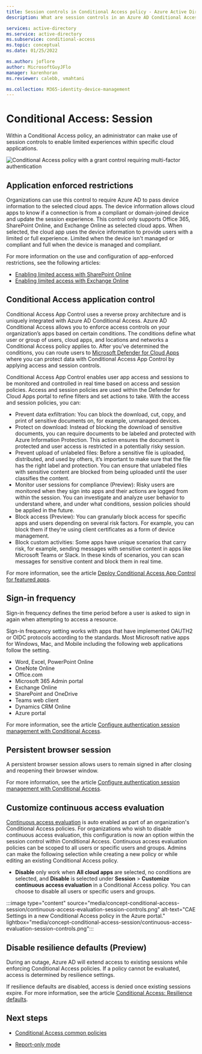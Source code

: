 ```yaml
---
title: Session controls in Conditional Access policy - Azure Active Directory
description: What are session controls in an Azure AD Conditional Access policy

services: active-directory
ms.service: active-directory
ms.subservice: conditional-access
ms.topic: conceptual
ms.date: 01/25/2022

ms.author: joflore
author: MicrosoftGuyJFlo
manager: karenhoran
ms.reviewer: calebb, vmahtani

ms.collection: M365-identity-device-management
---
```

# Conditional Access: Session

Within a Conditional Access policy, an administrator can make use of session controls to enable limited experiences within specific cloud applications.

![Conditional Access policy with a grant control requiring multi-factor authentication](./media/concept-conditional-access-session/conditional-access-session.png)

## Application enforced restrictions

Organizations can use this control to require Azure AD to pass device information to the selected cloud apps. The device information allows cloud apps to know if a connection is from a compliant or domain-joined device and update the session experience. This control only supports Office 365, SharePoint Online, and Exchange Online as selected cloud apps. When selected, the cloud app uses the device information to provide users with a limited or full experience. Limited when the device isn't managed or compliant and full when the device is managed and compliant.

For more information on the use and configuration of app-enforced restrictions, see the following articles:

- [Enabling limited access with SharePoint Online](/sharepoint/control-access-from-unmanaged-devices)
- [Enabling limited access with Exchange Online](https://aka.ms/owalimitedaccess)

## Conditional Access application control

Conditional Access App Control uses a reverse proxy architecture and is uniquely integrated with Azure AD Conditional Access. Azure AD Conditional Access allows you to enforce access controls on your organization’s apps based on certain conditions. The conditions define what user or group of users, cloud apps, and locations and networks a Conditional Access policy applies to. After you’ve determined the conditions, you can route users to [Microsoft Defender for Cloud Apps](/cloud-app-security/what-is-cloud-app-security) where you can protect data with Conditional Access App Control by applying access and session controls.

Conditional Access App Control enables user app access and sessions to be monitored and controlled in real time based on access and session policies. Access and session policies are used within the Defender for Cloud Apps portal to refine filters and set actions to take. With the access and session policies, you can:

- Prevent data exfiltration: You can block the download, cut, copy, and print of sensitive documents on, for example, unmanaged devices.
- Protect on download: Instead of blocking the download of sensitive documents, you can require documents to be labeled and protected with Azure Information Protection. This action ensures the document is protected and user access is restricted in a potentially risky session.
- Prevent upload of unlabeled files: Before a sensitive file is uploaded, distributed, and used by others, it’s important to make sure that the file has the right label and protection. You can ensure that unlabeled files with sensitive content are blocked from being uploaded until the user classifies the content.
- Monitor user sessions for compliance (Preview): Risky users are monitored when they sign into apps and their actions are logged from within the session. You can investigate and analyze user behavior to understand where, and under what conditions, session policies should be applied in the future.
- Block access (Preview): You can granularly block access for specific apps and users depending on several risk factors. For example, you can block them if they're using client certificates as a form of device management.
- Block custom activities: Some apps have unique scenarios that carry risk, for example, sending messages with sensitive content in apps like Microsoft Teams or Slack. In these kinds of scenarios, you can scan messages for sensitive content and block them in real time.

For more information, see the article [Deploy Conditional Access App Control for featured apps](/cloud-app-security/proxy-deployment-aad).

## Sign-in frequency

Sign-in frequency defines the time period before a user is asked to sign in again when attempting to access a resource.

Sign-in frequency setting works with apps that have implemented OAUTH2 or OIDC protocols according to the standards. Most Microsoft native apps for Windows, Mac, and Mobile including the following web applications follow the setting.

- Word, Excel, PowerPoint Online
- OneNote Online
- Office.com
- Microsoft 365 Admin portal
- Exchange Online
- SharePoint and OneDrive
- Teams web client
- Dynamics CRM Online
- Azure portal

For more information, see the article [Configure authentication session management with Conditional Access](howto-conditional-access-session-lifetime.md#user-sign-in-frequency).

## Persistent browser session

A persistent browser session allows users to remain signed in after closing and reopening their browser window.

For more information, see the article [Configure authentication session management with Conditional Access](howto-conditional-access-session-lifetime.md#persistence-of-browsing-sessions).

## Customize continuous access evaluation

[Continuous access evaluation](concept-continuous-access-evaluation.md) is auto enabled as part of an organization's Conditional Access policies. For organizations who wish to disable continuous access evaluation, this configuration is now an option within the session control within Conditional Access. Continuous access evaluation policies can be scoped to all users or specific users and groups. Admins can make the following selection while creating a new policy or while editing an existing Conditional Access policy.

- **Disable** only work when **All cloud apps** are selected, no conditions are selected, and **Disable** is selected under **Session** > **Customize continuous access evaluation** in a Conditional Access policy. You can choose to disable all users or specific users and groups.


:::image type="content" source="media/concept-conditional-access-session/continuous-access-evaluation-session-controls.png" alt-text="CAE Settings in a new Conditional Access policy in the Azure portal." lightbox="media/concept-conditional-access-session/continuous-access-evaluation-session-controls.png":::

## Disable resilience defaults (Preview)

During an outage, Azure AD will extend access to existing sessions while enforcing Conditional Access policies. If a policy cannot be evaluated, access is determined by resilience settings. 

If resilience defaults are disabled, access is denied once existing sessions expire. For more information, see the article [Conditional Access: Resilience defaults](resilience-defaults.md).

## Next steps

- [Conditional Access common policies](concept-conditional-access-policy-common.md)

- [Report-only mode](concept-conditional-access-report-only.md)

